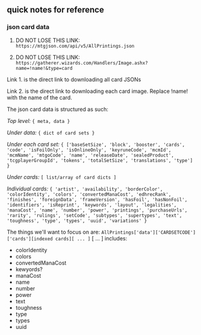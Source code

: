 ## quick notes for reference

### json card data
1. DO NOT LOSE THIS LINK: `https://mtgjson.com/api/v5/AllPrintings.json`

2. DO NOT LOSE THIS LINK: `https://gatherer.wizards.com/Handlers/Image.ashx?name=!name!&type=card`

Link 1. is the direct link to downloading all card JSONs

Link 2. is the direct link to downloading each card image. Replace !name! with the name of the card.

The json card data is structured as such:

*Top level:* `{ meta, data }`

*Under data:* `{ dict of card sets }`

*Under each card set:* `{ ['baseSetSize', 'block', 'booster', 'cards', 'code', 'isFoilOnly', 'isOnlineOnly', 'keyruneCode', 'mcmId', 'mcmName', 'mtgoCode', 'name', 'releaseDate', 'sealedProduct', 'tcgplayerGroupId', 'tokens', 'totalSetSize', 'translations', 'type'] }`

*Under cards:* `[ list/array of card dicts ]`

*Individual cards:* `{ 'artist', 'availability', 'borderColor', 'colorIdentity', 'colors', 'convertedManaCost', 'edhrecRank', 'finishes', 'foreignData', 'frameVersion', 'hasFoil', 'hasNonFoil', 'identifiers', 'isReprint', 'keywords', 'layout', 'legalities', 'manaCost', 'name', 'number', 'power', 'printings', 'purchaseUrls', 'rarity', 'rulings', 'setCode', 'subtypes', 'supertypes', 'text', 'toughness', 'type', 'types', 'uuid', 'variations' }`

The things we'll want to focus on are:
`AllPrintings['data']['CARDSETCODE']['cards'][indexed cards][ ... ]`
    [ ... ] includes: 
- colorIdentity
- colors 
- convertedManaCost
- kewyords?
- manaCost
- name
- number
- power
- text
- toughness
- type
- types
- uuid

